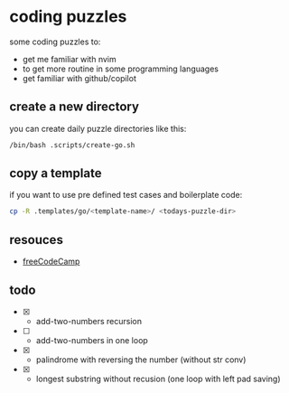 # coding puzzles

some coding puzzles to:

* get me familiar with nvim 
* to get more routine in some programming languages
* get familiar with github/copilot

## create a new directory

you can create daily puzzle directories like this:

```sh
/bin/bash .scripts/create-go.sh
```

## copy a template

if you want to use pre defined test cases and boilerplate code:

```bash
cp -R .templates/go/<template-name>/ <todays-puzzle-dir>
```

## resouces

* [freeCodeCamp](https://www.freecodecamp.org/learn/coding-interview-prep/#algorithms)

## todo

* [x] - add-two-numbers recursion
* [ ] - add-two-numbers in one loop
* [x] - palindrome with reversing the number (without str conv)
* [x] - longest substring without recusion (one loop with left pad saving)
